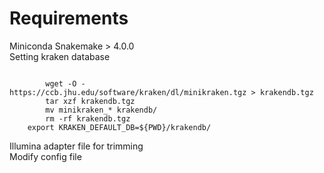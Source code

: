 # Requirements
Miniconda 
Snakemake > 4.0.0  
Setting kraken database  


```

        wget -O - https://ccb.jhu.edu/software/kraken/dl/minikraken.tgz > krakendb.tgz
        tar xzf krakendb.tgz
        mv minikraken_* krakendb/
        rm -rf krakendb.tgz
	export KRAKEN_DEFAULT_DB=${PWD}/krakendb/
```
Illumina adapter file for trimming  
Modify config file  